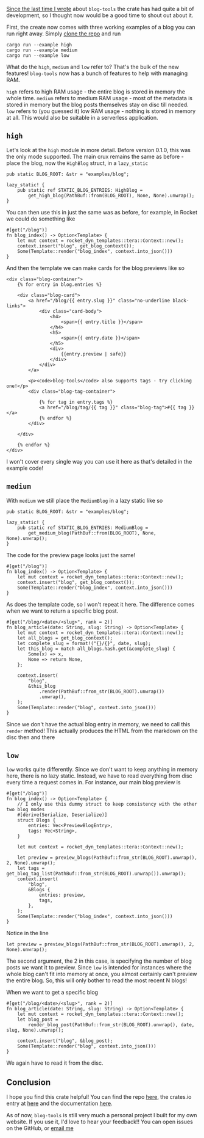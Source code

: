 [Since the last time I wrote](/blog/2023-08-26/using-blog-tools) about `blog-tools` the crate has had quite a bit of development, so I thought now would be a good time to shout out about it.

First, the create now comes with three working examples of a blog you can run right away. Simply [clone the repo](https://github.com/IndigoCurnick/blog-tools) and run

```
cargo run --example high
cargo run --example medium
cargo run --example low
```

What do the `high`, `medium` and `low` refer to? That's the bulk of the new features! `blog-tools` now has a bunch of features to help with managing RAM.

`high` refers to high RAM usage - the entire blog is stored in memory the whole time. `medium` refers to medium RAM usage - most of the metadata is stored in memory but the blog posts themselves stay on disc till needed. `low` refers to (you guessed it) low RAM usage - nothing is stored in memory at all. This would also be suitable in a serverless application.

## `high`

Let's look at the `high` module in more detail. Before version 0.1.0, this was the only mode supported. The main crux remains the same as before - place the blog, now the `HighBlog` struct, in a `lazy_static`

```
pub static BLOG_ROOT: &str = "examples/blog";

lazy_static! {
    pub static ref STATIC_BLOG_ENTRIES: HighBlog =
        get_high_blog(PathBuf::from(BLOG_ROOT), None, None).unwrap();
}
```

You can then use this in just the same was as before, for example, in Rocket we could do something like

```
#[get("/blog")]
fn blog_index() -> Option<Template> {
    let mut context = rocket_dyn_templates::tera::Context::new();
    context.insert("blog", get_blog_context());
    Some(Template::render("blog_index", context.into_json()))
}
```

And then the template we can make cards for the blog previews like so 

```
<div class="blog-container">
    {% for entry in blog.entries %}

    <div class="blog-card">
        <a href="/blog/{{ entry.slug }}" class="no-underline black-links">
            <div class="card-body">
                <h4>
                    <span>{{ entry.title }}</span>
                </h4>
                <h5>
                    <span>{{ entry.date }}</span>
                </h5>
                <div>
                    {{entry.preview | safe}}
                </div>
            </div>
        </a>

        <p><code>blog-tools</code> also supports tags - try clicking one!</p>
        <div class="blog-tag-container">

            {% for tag in entry.tags %}
            <a href="/blog/tag/{{ tag }}" class="blog-tag">#{{ tag }}</a>
            {% endfor %}
        </div>

    </div>

    {% endfor %}
</div>
```

I won't cover every single way you can use it here as that's detailed in the example code!

## `medium`

With `medium` we still place the `MediumBlog` in a lazy static like so

```
pub static BLOG_ROOT: &str = "examples/blog";

lazy_static! {
    pub static ref STATIC_BLOG_ENTRIES: MediumBlog =
        get_medium_blog(PathBuf::from(BLOG_ROOT), None, None).unwrap();
}
```

The code for the preview page looks just the same!

```
#[get("/blog")]
fn blog_index() -> Option<Template> {
    let mut context = rocket_dyn_templates::tera::Context::new();
    context.insert("blog", get_blog_context());
    Some(Template::render("blog_index", context.into_json()))
}
```

As does the template code, so I won't repeat it here. The difference comes when we want to return a specific blog post.

```
#[get("/blog/<date>/<slug>", rank = 2)]
fn blog_article(date: String, slug: String) -> Option<Template> {
    let mut context = rocket_dyn_templates::tera::Context::new();
    let all_blogs = get_blog_context();
    let complete_slug = format!("{}/{}", date, slug);
    let this_blog = match all_blogs.hash.get(&complete_slug) {
        Some(x) => x,
        None => return None,
    };

    context.insert(
        "blog",
        &this_blog
            .render(PathBuf::from_str(BLOG_ROOT).unwrap())
            .unwrap(),
    );
    Some(Template::render("blog", context.into_json()))
}
```

Since we don't have the actual blog entry in memory, we need to call this `render` method! This actually produces the HTML from the markdown on the disc then and there

## `low`

`low` works quite differently. Since we don't want to keep anything in memory here, there is no lazy static. Instead, we have to read everything from disc every time a request comes in. For instance, our main blog preview is 

```
#[get("/blog")]
fn blog_index() -> Option<Template> {
    // I only use this dummy struct to keep consistency with the other two blog modes
    #[derive(Serialize, Deserialize)]
    struct Blogs {
        entries: Vec<PreviewBlogEntry>,
        tags: Vec<String>,
    }

    let mut context = rocket_dyn_templates::tera::Context::new();

    let preview = preview_blogs(PathBuf::from_str(BLOG_ROOT).unwrap(), 2, None).unwrap();
    let tags = get_blog_tag_list(PathBuf::from_str(BLOG_ROOT).unwrap()).unwrap();
    context.insert(
        "blog",
        &Blogs {
            entries: preview,
            tags,
        },
    );
    Some(Template::render("blog_index", context.into_json()))
}
```

Notice in the line 

```
let preview = preview_blogs(PathBuf::from_str(BLOG_ROOT).unwrap(), 2, None).unwrap();
```

The second argument, the 2 in this case, is specifying the number of blog posts we want it to preview. Since `low` is intended for instances where the whole blog can't fit into memory at once, you almost certainly can't preview the entire blog. So, this will only bother to read the most recent N blogs!

When we want to get a specific blog

```
#[get("/blog/<date>/<slug>", rank = 2)]
fn blog_article(date: String, slug: String) -> Option<Template> {
    let mut context = rocket_dyn_templates::tera::Context::new();
    let blog_post =
        render_blog_post(PathBuf::from_str(BLOG_ROOT).unwrap(), date, slug, None).unwrap();

    context.insert("blog", &blog_post);
    Some(Template::render("blog", context.into_json()))
}
```

We again have to read it from the disc.

## Conclusion

I hope you find this crate helpful! You can find the repo [here](https://github.com/IndigoCurnick/blog-tools), the crates.io entry at [here](https://crates.io/crates/blog-tools) and the documentation [here](https://docs.rs/blog-tools/0.1.2/blog_tools/).

As of now, `blog-tools` is still very much a personal project I built for my own website. If you use it, I'd love to hear your feedback!! You can open issues on the GitHub, or [email me](mailto:indigocurnick@gmail.com)